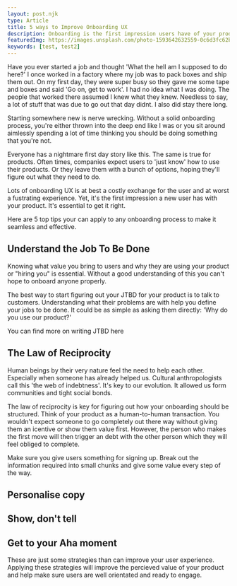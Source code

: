 ```yaml
---
layout: post.njk
type: Article
title: 5 ways to Improve Onboarding UX
description: Onboarding is the first impression users have of your product. Make sure it's right using these 5 tips.
featuredImg: https://images.unsplash.com/photo-1593642632559-0c6d3fc62b89?ixid=MnwxMjA3fDF8MHxwaG90by1wYWdlfHx8fGVufDB8fHx8&ixlib=rb-1.2.1&auto=format&fit=crop&w=1350&q=80
keywords: [test, test2]
---
```

Have you ever started a job and thought 'What the hell am I supposed to do here?' I once worked in a factory where my job was to pack boxes and ship them out. On my first day, they were super busy so they gave me some tape and boxes and said 'Go on, get to work'. I had no idea what I was doing. The people that worked there assumed I knew what they knew. Needless to say, a lot of stuff that was due to go out that day didnt. I also did stay there long.

Starting somewhere new is nerve wrecking. Without a solid onboarding process, you're either thrown into the deep end like I was or you sit around aimlessly spending a lot of time thinking you should be doing something that you're not.

Everyone has a nightmare first day story like this. The same is true for products. Often times, companies expect users to 'just know' how to use their products. Or they leave them with a bunch of options, hoping they'll figure out what they need to do.

Lots of onboarding UX is at best a costly exchange for the user and at worst a fustrating experience. Yet, it's the first impression a new user has with your product. It's essential to get it right.

Here are 5 top tips your can apply to any onboarding process to make it seamless and effective.

## Understand the Job To Be Done
Knowing what value you bring to users and why they are using your product or "hiring you" is essential. Without a good understanding of this you can't hope to onboard anyone properly. 

The best way to start figuring out your JTBD for your product is to talk to customers. Understanding what their problems are with help you define your jobs to be done. It could be as simple as asking them directly: 'Why do you use our product?'

You can find more on writing JTBD here

## The Law of Reciprocity
Human beings by their very nature feel the need to help each other. Especially when someone has already helped us. Cultural anthropologists call this 'the web of indebtness'. It's key to our evolution. It allowed us form communities and tight social bonds. 

The law of reciprocity is key for figuring out how your onboarding should be structured. Think of your product as a human-to-human transaction. You wouldn't expect someone to go completely out there way without giving them an icentive or show them value first. However, the person who makes the first move will then trigger an debt with the other person which they will feel obliged to complete.

Make sure you give users something for signing up. Break out the information required into small chunks and give some value every step of the way.

## Personalise copy

## Show, don't tell

## Get to your Aha moment

These are just some strategies than can improve your user experience. Applying these strategies will improve the percieved value of your product and help make sure users are well orientated and ready to engage.


